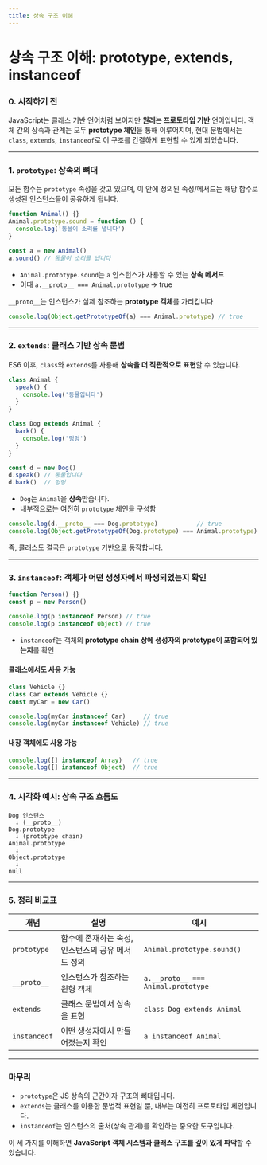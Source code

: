 ```yaml
---
title: 상속 구조 이해
---
```


# 상속 구조 이해: prototype, extends, instanceof

### 0. 시작하기 전

JavaScript는 클래스 기반 언어처럼 보이지만 **원래는 프로토타입 기반** 언어입니다.
객체 간의 상속과 관계는 모두 **prototype 체인**을 통해 이루어지며,
현대 문법에서는 `class`, `extends`, `instanceof`로 이 구조를 간결하게 표현할 수 있게 되었습니다.

---

### 1. `prototype`: 상속의 뼈대

모든 함수는 `prototype` 속성을 갖고 있으며,
이 안에 정의된 속성/메서드는 해당 함수로 생성된 인스턴스들이 공유하게 됩니다.

```js
function Animal() {}
Animal.prototype.sound = function () {
  console.log('동물이 소리를 냅니다')
}

const a = new Animal()
a.sound() // 동물이 소리를 냅니다
```

* `Animal.prototype.sound`는 `a` 인스턴스가 사용할 수 있는 **상속 메서드**
* 이때 `a.__proto__ === Animal.prototype` → true

`__proto__`는 인스턴스가 실제 참조하는 **prototype 객체**를 가리킵니다

```js
console.log(Object.getPrototypeOf(a) === Animal.prototype) // true
```

---

### 2. `extends`: 클래스 기반 상속 문법

ES6 이후, `class`와 `extends`를 사용해 **상속을 더 직관적으로 표현**할 수 있습니다.

```js
class Animal {
  speak() {
    console.log('동물입니다')
  }
}

class Dog extends Animal {
  bark() {
    console.log('멍멍')
  }
}

const d = new Dog()
d.speak() // 동물입니다
d.bark()  // 멍멍
```

* `Dog`는 `Animal`을 **상속**받습니다.
* 내부적으로는 여전히 `prototype` 체인을 구성함

```js
console.log(d.__proto__ === Dog.prototype)           // true
console.log(Object.getPrototypeOf(Dog.prototype) === Animal.prototype) // true
```

즉, 클래스도 결국은 `prototype` 기반으로 동작합니다.

---

### 3. `instanceof`: 객체가 어떤 생성자에서 파생되었는지 확인

```js
function Person() {}
const p = new Person()

console.log(p instanceof Person) // true
console.log(p instanceof Object) // true
```

* `instanceof`는 객체의 **prototype chain 상에 생성자의 prototype이 포함되어 있는지**를 확인

#### 클래스에서도 사용 가능

```js
class Vehicle {}
class Car extends Vehicle {}
const myCar = new Car()

console.log(myCar instanceof Car)     // true
console.log(myCar instanceof Vehicle) // true
```

#### 내장 객체에도 사용 가능

```js
console.log([] instanceof Array)   // true
console.log([] instanceof Object)  // true
```

---

### 4. 시각화 예시: 상속 구조 흐름도

```text
Dog 인스턴스
  ↓ (__proto__)
Dog.prototype
  ↓ (prototype chain)
Animal.prototype
  ↓
Object.prototype
  ↓
null
```

---

### 5. 정리 비교표

| 개념           | 설명                           | 예시                                 |
| ------------ | ---------------------------- | ---------------------------------- |
| `prototype`  | 함수에 존재하는 속성, 인스턴스의 공유 메서드 정의 | `Animal.prototype.sound()`         |
| `__proto__`  | 인스턴스가 참조하는 원형 객체             | `a.__proto__ === Animal.prototype` |
| `extends`    | 클래스 문법에서 상속을 표현              | `class Dog extends Animal`         |
| `instanceof` | 어떤 생성자에서 만들어졌는지 확인           | `a instanceof Animal`              |

---

### 마무리

* `prototype`은 JS 상속의 근간이자 구조의 뼈대입니다.
* `extends`는 클래스를 이용한 문법적 표현일 뿐, 내부는 여전히 프로토타입 체인입니다.
* `instanceof`는 인스턴스의 출처(상속 관계)를 확인하는 중요한 도구입니다.

이 세 가지를 이해하면 **JavaScript 객체 시스템과 클래스 구조를 깊이 있게 파악**할 수 있습니다.
